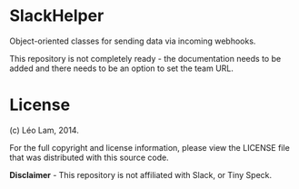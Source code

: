 SlackHelper
===========

Object-oriented classes for sending data via incoming webhooks.

This repository is not completely ready - the documentation needs to be added and there needs to be an option to set the team URL.

License
=======
(c) Léo Lam, 2014.

For the full copyright and license information, please view the LICENSE file
that was distributed with this source code.

**Disclaimer** - This repository is not affiliated with Slack, or Tiny Speck.
